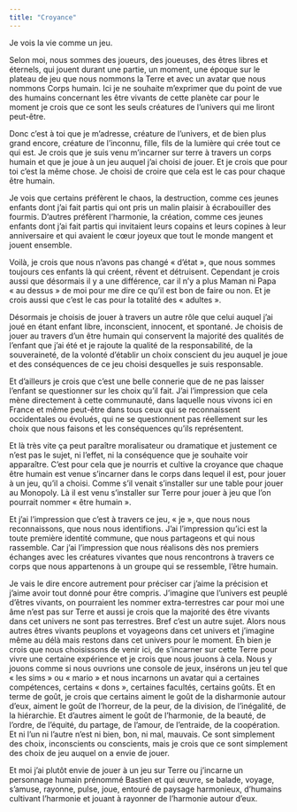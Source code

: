 ```yaml
---
title: "Croyance"
---
```

Je vois la vie comme un jeu.

Selon moi, nous sommes des joueurs, des joueuses, des êtres libres et éternels, qui jouent durant une partie, un moment, une époque sur le plateau de jeu que nous nommons la Terre et avec un avatar que nous nommons Corps humain.
Ici je ne souhaite m’exprimer que du point de vue des humains concernant les être vivants de cette planète car pour le moment je crois que ce sont les seuls créatures de l’univers qui me liront peut-être.

Donc c’est à toi que je m’adresse, créature de l’univers, et de bien plus grand encore, créature de l’inconnu, fille, fils de la lumière qui crée tout ce qui est.
Je crois que je suis venu m’incarner sur terre à travers un corps humain et que je joue à un jeu auquel j’ai choisi de jouer. Et je crois que pour toi c’est la même chose.
Je choisi de croire que cela est le cas pour chaque être humain.

Je vois que certains préfèrent le chaos, la destruction, comme ces jeunes enfants dont j’ai fait partis qui ont pris un malin plaisir à écrabouiller des fourmis.
D’autres préfèrent l’harmonie, la création, comme ces jeunes enfants dont j’ai fait partis qui invitaient leurs copains et leurs copines à leur anniversaire et qui avaient le cœur joyeux que tout le monde mangent et jouent ensemble.

Voilà, je crois que nous n’avons pas changé « d’état », que nous sommes toujours ces enfants là qui créent, rêvent et détruisent.
Cependant je crois aussi que désormais il y a une différence, car il n’y a plus Maman ni Papa « au dessus » de moi pour me dire ce qu’il est bon de faire ou non. Et je crois aussi que c’est le cas pour la totalité des « adultes ».

Désormais je choisis de jouer à travers un autre rôle que celui auquel j’ai joué en étant enfant libre, inconscient, innocent, et spontané. Je choisis de jouer au travers d’un être humain qui conservent la majorité des qualités de l’enfant que j’ai été et je rajoute la qualité de la responsabilité, de la souveraineté, de la volonté d’établir un choix conscient du jeu auquel je joue et des conséquences de ce jeu choisi desquelles je suis responsable.

Et d’ailleurs je crois que c’est une belle connerie que de ne pas laisser l’enfant se questionner sur les choix qu’il fait. 
J’ai l’impression que cela mène directement à cette communauté, dans laquelle nous vivons ici en France et même peut-être dans tous ceux qui se reconnaissent occidentales ou évolués, qui ne se questionnent pas réellement sur les choix que nous faisons et les conséquences qu’ils représentent.

Et là très vite ça peut paraître moralisateur ou dramatique et justement ce n’est pas le sujet, ni l’effet, ni la conséquence que je souhaite voir apparaître.
C’est pour cela que je nourris et cultive la croyance que chaque être humain est venue s’incarner dans le corps dans lequel il est, pour jouer à un jeu, qu’il a choisi.
Comme s’il venait s’installer sur une table pour jouer au Monopoly. Là il est venu s’installer sur Terre pour jouer à jeu que l’on pourrait nommer « être humain ».

Et j’ai l’impression que c’est à travers ce jeu, « je », que nous nous reconnaissons, que nous nous identifions. J’ai l’impression qu’ici est la toute première identité commune, que nous partageons et qui nous rassemble.
Car j’ai l’impression que nous réalisons dès nos premiers échanges avec les créatures vivantes que nous rencontrons à travers ce corps que nous appartenons à un groupe qui se ressemble, l’être humain.

Je vais le dire encore autrement pour préciser car j’aime la précision et j’aime avoir tout donné pour être compris.
J’imagine que l’univers est peuplé d’êtres vivants, on pourraient les nommer extra-terrestres car pour moi une âme n’est pas sur Terre et aussi je crois que la majorité des être vivants dans cet univers ne sont pas terrestres. Bref c’est un autre sujet.
Alors nous autres êtres vivants peuplons et voyageons dans cet univers et j’imagine même au délà mais restons dans cet univers pour le moment.
Eh bien je crois que nous choisissons de venir ici,  de s’incarner sur cette Terre pour vivre une certaine expérience et je crois que nous jouons à cela. Nous y jouons comme si nous ouvrions une console de jeux, insérons un jeu tel que « les sims » ou « mario » et nous incarnons un avatar qui a certaines compétences, certains « dons », certaines facultés, certains goûts.
Et en terme de goût, je crois que certains aiment le goût de la disharmonie autour d’eux, aiment le goût de l’horreur, de la peur, de la division, de l’inégalité, de la hiérarchie.
Et d’autres aiment le goût de l’harmonie, de la beauté, de l’ordre, de l’équité, du partage, de l’amour, de l’entraide, de la coopération.
Et ni l’un ni l’autre n’est ni bien, bon, ni mal, mauvais.
Ce sont simplement des choix, inconscients ou conscients, mais je crois que ce sont simplement des choix de jeu auquel on a envie de jouer.

Et moi j’ai plutôt envie de jouer à un jeu sur Terre ou j’incarne un personnage humain prénommé Bastien et qui œuvre, se balade, voyage, s’amuse, rayonne, pulse, joue, entouré de paysage harmonieux, d’humains cultivant l’harmonie et jouant à rayonner de l’harmonie autour d’eux.